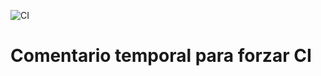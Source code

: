 ![CI](https://github.com/fbarquez/BMI/actions/workflows/ci.yml/badge.svg)

# Comentario temporal para forzar CI
